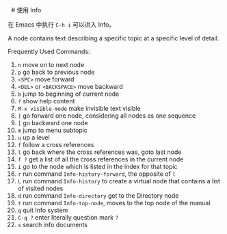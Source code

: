   # 使用 Info

在 Emacs 中执行 `C-h i` 可以进入 Info。

A node contains text describing a specific topic at a specific level
of detail.

Frequently Used Commands:

1. `n` move on to next node
2. `p` go back to previous node
3. `<SPC>` move forward
4. `<DEL>` or `<BACKSPACE>` move backward
5. `b` jump to beginning of current node
6. `?` show help content
7. `M-x visible-mode` make invisible text visible
8. `]` go forward one node, considering all nodes as one sequence
9. `[` go backward one node
10. `m` jump to menu subtopic
11. `u` up a level
12. `f` follow a cross references
13. `l` go back where the cross references was, goto last node
14. `f ?` get a list of all the cross references in the current node
15. `i` go to the node which is listed in the index for that topic
16. `r` run command `Info-history-forward`, the opposite of `l`
17. `L` run command `Info-history` to create a virtual node that contains a list of visited nodes
18. `d` run command `Info-directory` get to the Directory node
19. `t` run command `Info-top-node`, moves to the top node of the manual
20. `q` quit Info system
21. `C-q ?` enter literally question mark `?`
22. `s` search info documents